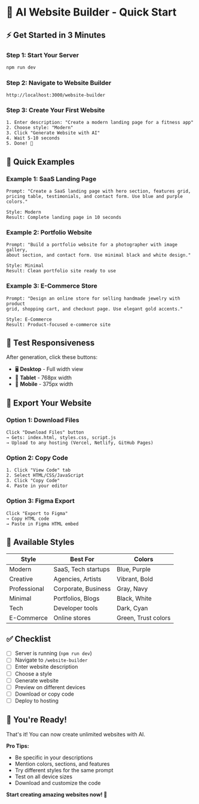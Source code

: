 # 🚀 AI Website Builder - Quick Start

## ⚡ Get Started in 3 Minutes

### Step 1: Start Your Server
```bash
npm run dev
```

### Step 2: Navigate to Website Builder
```
http://localhost:3000/website-builder
```

### Step 3: Create Your First Website
```
1. Enter description: "Create a modern landing page for a fitness app"
2. Choose style: "Modern"
3. Click "Generate Website with AI"
4. Wait 5-10 seconds
5. Done! 🎉
```

## 🎯 Quick Examples

### Example 1: SaaS Landing Page
```
Prompt: "Create a SaaS landing page with hero section, features grid, 
pricing table, testimonials, and contact form. Use blue and purple colors."

Style: Modern
Result: Complete landing page in 10 seconds
```

### Example 2: Portfolio Website
```
Prompt: "Build a portfolio website for a photographer with image gallery, 
about section, and contact form. Use minimal black and white design."

Style: Minimal
Result: Clean portfolio site ready to use
```

### Example 3: E-Commerce Store
```
Prompt: "Design an online store for selling handmade jewelry with product 
grid, shopping cart, and checkout page. Use elegant gold accents."

Style: E-Commerce
Result: Product-focused e-commerce site
```

## 📱 Test Responsiveness

After generation, click these buttons:
- 🖥️ **Desktop** - Full width view
- 📱 **Tablet** - 768px width
- 📱 **Mobile** - 375px width

## 💾 Export Your Website

### Option 1: Download Files
```
Click "Download Files" button
→ Gets: index.html, styles.css, script.js
→ Upload to any hosting (Vercel, Netlify, GitHub Pages)
```

### Option 2: Copy Code
```
1. Click "View Code" tab
2. Select HTML/CSS/JavaScript
3. Click "Copy Code"
4. Paste in your editor
```

### Option 3: Figma Export
```
Click "Export to Figma"
→ Copy HTML code
→ Paste in Figma HTML embed
```

## 🎨 Available Styles

| Style | Best For | Colors |
|-------|----------|--------|
| Modern | SaaS, Tech startups | Blue, Purple |
| Creative | Agencies, Artists | Vibrant, Bold |
| Professional | Corporate, Business | Gray, Navy |
| Minimal | Portfolios, Blogs | Black, White |
| Tech | Developer tools | Dark, Cyan |
| E-Commerce | Online stores | Green, Trust colors |

## ✅ Checklist

- [ ] Server is running (`npm run dev`)
- [ ] Navigate to `/website-builder`
- [ ] Enter website description
- [ ] Choose a style
- [ ] Generate website
- [ ] Preview on different devices
- [ ] Download or copy code
- [ ] Deploy to hosting

## 🎉 You're Ready!

That's it! You can now create unlimited websites with AI.

**Pro Tips:**
- Be specific in your descriptions
- Mention colors, sections, and features
- Try different styles for the same prompt
- Test on all device sizes
- Download and customize the code

**Start creating amazing websites now! 🚀**
